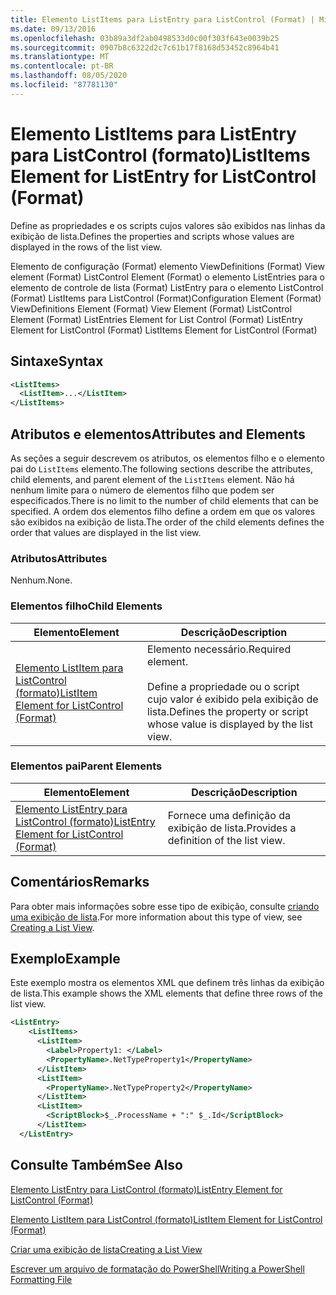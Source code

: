 ```yaml
---
title: Elemento ListItems para ListEntry para ListControl (Format) | Microsoft Docs
ms.date: 09/13/2016
ms.openlocfilehash: 03b89a3df2ab0498533d0c00f303f643e0039b25
ms.sourcegitcommit: 0907b8c6322d2c7c61b17f8168d53452c8964b41
ms.translationtype: MT
ms.contentlocale: pt-BR
ms.lasthandoff: 08/05/2020
ms.locfileid: "87781130"
---
```

# <a name="listitems-element-for-listentry-for-listcontrol-format"></a><span data-ttu-id="21ab2-102">Elemento ListItems para ListEntry para ListControl (formato)</span><span class="sxs-lookup"><span data-stu-id="21ab2-102">ListItems Element for ListEntry for ListControl (Format)</span></span>

<span data-ttu-id="21ab2-103">Define as propriedades e os scripts cujos valores são exibidos nas linhas da exibição de lista.</span><span class="sxs-lookup"><span data-stu-id="21ab2-103">Defines the properties and scripts whose values are displayed in the rows of the list view.</span></span>

<span data-ttu-id="21ab2-104">Elemento de configuração (Format) elemento ViewDefinitions (Format) View element (Format) ListControl Element (Format) o elemento ListEntries para o elemento de controle de lista (Format) ListEntry para o elemento ListControl (Format) ListItems para ListControl (Format)</span><span class="sxs-lookup"><span data-stu-id="21ab2-104">Configuration Element (Format) ViewDefinitions Element (Format) View Element (Format) ListControl Element (Format) ListEntries Element for List Control (Format) ListEntry Element for ListControl (Format) ListItems Element for ListControl (Format)</span></span>

## <a name="syntax"></a><span data-ttu-id="21ab2-105">Sintaxe</span><span class="sxs-lookup"><span data-stu-id="21ab2-105">Syntax</span></span>

```xml
<ListItems>
  <ListItem>...</ListItem>
</ListItems>
```

## <a name="attributes-and-elements"></a><span data-ttu-id="21ab2-106">Atributos e elementos</span><span class="sxs-lookup"><span data-stu-id="21ab2-106">Attributes and Elements</span></span>

<span data-ttu-id="21ab2-107">As seções a seguir descrevem os atributos, os elementos filho e o elemento pai do `ListItems` elemento.</span><span class="sxs-lookup"><span data-stu-id="21ab2-107">The following sections describe the attributes, child elements, and parent element of the `ListItems` element.</span></span> <span data-ttu-id="21ab2-108">Não há nenhum limite para o número de elementos filho que podem ser especificados.</span><span class="sxs-lookup"><span data-stu-id="21ab2-108">There is no limit to the number of child elements that can be specified.</span></span> <span data-ttu-id="21ab2-109">A ordem dos elementos filho define a ordem em que os valores são exibidos na exibição de lista.</span><span class="sxs-lookup"><span data-stu-id="21ab2-109">The order of the child elements defines the order that values are displayed in the list view.</span></span>

### <a name="attributes"></a><span data-ttu-id="21ab2-110">Atributos</span><span class="sxs-lookup"><span data-stu-id="21ab2-110">Attributes</span></span>

<span data-ttu-id="21ab2-111">Nenhum.</span><span class="sxs-lookup"><span data-stu-id="21ab2-111">None.</span></span>

### <a name="child-elements"></a><span data-ttu-id="21ab2-112">Elementos filho</span><span class="sxs-lookup"><span data-stu-id="21ab2-112">Child Elements</span></span>

|<span data-ttu-id="21ab2-113">Elemento</span><span class="sxs-lookup"><span data-stu-id="21ab2-113">Element</span></span>|<span data-ttu-id="21ab2-114">Descrição</span><span class="sxs-lookup"><span data-stu-id="21ab2-114">Description</span></span>|
|-------------|-----------------|
|[<span data-ttu-id="21ab2-115">Elemento ListItem para ListControl (formato)</span><span class="sxs-lookup"><span data-stu-id="21ab2-115">ListItem Element for ListControl (Format)</span></span>](./listitem-element-for-listitems-for-listcontrol-format.md)|<span data-ttu-id="21ab2-116">Elemento necessário.</span><span class="sxs-lookup"><span data-stu-id="21ab2-116">Required element.</span></span><br /><br /> <span data-ttu-id="21ab2-117">Define a propriedade ou o script cujo valor é exibido pela exibição de lista.</span><span class="sxs-lookup"><span data-stu-id="21ab2-117">Defines the property or script whose value is displayed by the list view.</span></span>|

### <a name="parent-elements"></a><span data-ttu-id="21ab2-118">Elementos pai</span><span class="sxs-lookup"><span data-stu-id="21ab2-118">Parent Elements</span></span>

|<span data-ttu-id="21ab2-119">Elemento</span><span class="sxs-lookup"><span data-stu-id="21ab2-119">Element</span></span>|<span data-ttu-id="21ab2-120">Descrição</span><span class="sxs-lookup"><span data-stu-id="21ab2-120">Description</span></span>|
|-------------|-----------------|
|[<span data-ttu-id="21ab2-121">Elemento ListEntry para ListControl (formato)</span><span class="sxs-lookup"><span data-stu-id="21ab2-121">ListEntry Element for ListControl (Format)</span></span>](./listentry-element-for-listcontrol-format.md)|<span data-ttu-id="21ab2-122">Fornece uma definição da exibição de lista.</span><span class="sxs-lookup"><span data-stu-id="21ab2-122">Provides a definition of the list view.</span></span>|

## <a name="remarks"></a><span data-ttu-id="21ab2-123">Comentários</span><span class="sxs-lookup"><span data-stu-id="21ab2-123">Remarks</span></span>

<span data-ttu-id="21ab2-124">Para obter mais informações sobre esse tipo de exibição, consulte [criando uma exibição de lista](./creating-a-list-view.md).</span><span class="sxs-lookup"><span data-stu-id="21ab2-124">For more information about this type of view, see [Creating a List View](./creating-a-list-view.md).</span></span>

## <a name="example"></a><span data-ttu-id="21ab2-125">Exemplo</span><span class="sxs-lookup"><span data-stu-id="21ab2-125">Example</span></span>

<span data-ttu-id="21ab2-126">Este exemplo mostra os elementos XML que definem três linhas da exibição de lista.</span><span class="sxs-lookup"><span data-stu-id="21ab2-126">This example shows the XML elements that define three rows of the list view.</span></span>

```xml
<ListEntry>
    <ListItems>
      <ListItem>
        <Label>Property1: </Label>
        <PropertyName>.NetTypeProperty1</PropertyName>
      </ListItem>
      <ListItem>
        <PropertyName>.NetTypeProperty2</PropertyName>
      </ListItem>
      <ListItem>
        <ScriptBlock>$_.ProcessName + ":" $_.Id</ScriptBlock>
      </ListItem>
  </ListEntry>
```

## <a name="see-also"></a><span data-ttu-id="21ab2-127">Consulte Também</span><span class="sxs-lookup"><span data-stu-id="21ab2-127">See Also</span></span>

[<span data-ttu-id="21ab2-128">Elemento ListEntry para ListControl (formato)</span><span class="sxs-lookup"><span data-stu-id="21ab2-128">ListEntry Element for ListControl (Format)</span></span>](./listentry-element-for-listcontrol-format.md)

[<span data-ttu-id="21ab2-129">Elemento ListItem para ListControl (formato)</span><span class="sxs-lookup"><span data-stu-id="21ab2-129">ListItem Element for ListControl (Format)</span></span>](./listitem-element-for-listitems-for-listcontrol-format.md)

[<span data-ttu-id="21ab2-130">Criar uma exibição de lista</span><span class="sxs-lookup"><span data-stu-id="21ab2-130">Creating a List View</span></span>](./creating-a-list-view.md)

[<span data-ttu-id="21ab2-131">Escrever um arquivo de formatação do PowerShell</span><span class="sxs-lookup"><span data-stu-id="21ab2-131">Writing a PowerShell Formatting File</span></span>](./writing-a-powershell-formatting-file.md)
